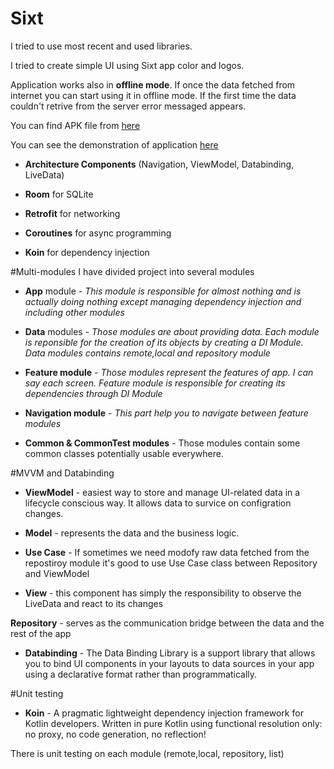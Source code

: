 # Sixt

I tried to use most recent and used libraries.

I tried to create simple UI using Sixt app color and logos.

Application works also in **offline mode**. If once the data fetched from internet you can start using it in offline mode. If the first time the data couldn't retrive from the server error messaged appears.

You can find APK file from [here](http://bit.ly/2rgdQ9n)

You can see the demonstration of application [here](https://youtu.be/vJePn2CLm_8)

- **Architecture Components** (Navigation, ViewModel, Databinding, LiveData)

- **Room** for SQLite

- **Retrofit** for networking

- **Coroutines** for async programming

- **Koin** for dependency injection

#Multi-modules
I have divided project into several modules

- **App** module - *This module is responsible for almost nothing and is actually doing nothing except managing dependency injection and including other modules*

- **Data** modules - *Those modules are about providing data. Each module is reponsible for the creation of its objects by creating a DI Module. Data modules contains remote,local and repository module*

- **Feature module** - *Those modules represent the features of app. I can say each screen. Feature module is responsible for creating its dependencies through DI Module*

- **Navigation module** - *This part help you to navigate between feature modules*

- **Common & CommonTest modules** - Those modules contain some common classes potentially usable everywhere. 

#MVVM and Databinding
- **ViewModel** - easiest way to store and manage UI-related data in a lifecycle conscious way. It allows data to survice on configration changes.

- **Model** - represents the data and the business logic.

- **Use Case** - If sometimes we need modofy raw data fetched from the repostiroy module it's good to use Use Case class between Repository and ViewModel

- **View** - this component has simply the responsibility to observe the LiveData and react to its changes

**Repository** - serves as the communication bridge between the data and the rest of the app

- **Databinding** - The Data Binding Library is a support library that allows you to bind UI components in your layouts to data sources in your app using a declarative format rather than programmatically.

#Unit testing
- **Koin**  - A pragmatic lightweight dependency injection framework for Kotlin developers. Written in pure Kotlin using functional resolution only: no proxy, no code generation, no reflection!

There is unit testing on each module (remote,local, repository, list)
